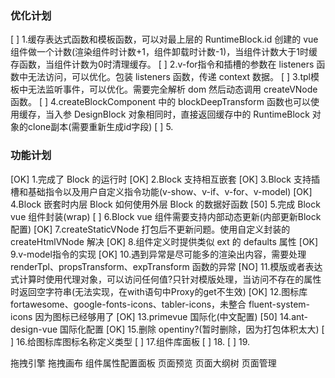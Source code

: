 ### 优化计划
[  ]  1.缓存表达式函数和模板函数，可以对最上层的 RuntimeBlock.id 创建的 vue 组件做一个计数(渲染组件时计数+1，组件卸载时计数-1)，当组件计数大于1时缓存函数，当组件计数为0时清理缓存。
[  ]  2.v-for指令和插槽的参数在 listeners 函数中无法访问，可以优化。包装 listeners 函数，传递 context 数据。
[  ]  3.tpl模板中无法监听事件，可以优化。需要完全解析 dom 然后动态调用 createVNode 函数。
[  ]  4.createBlockComponent 中的 blockDeepTransform 函数也可以使用缓存，当入参 DesignBlock 对象相同时，直接返回缓存中的 RuntimeBlock 对象的clone副本(需要重新生成id字段)
[  ]  5.

### 功能计划

[OK]  1.完成了 Block 的运行时
[OK]  2.Block 支持相互嵌套
[OK]  3.Block 支持插槽和基础指令以及用户自定义指令功能(v-show、v-if、v-for、v-model)
[OK]  4.Block 嵌套时内层 Block 如何使用外层 Block 的数据好函数
[50]  5.完成 Block vue 组件封装(wrap)
[  ]  6.Block vue 组件需要支持内部动态更新(内部更新Block配置)
[OK]  7.createStaticVNode 打包后不更新问题。使用自定义封装的 createHtmlVNode 解决
[OK]  8.组件定义时提供类似 ext 的 defaults 属性
[OK]  9.v-model指令的实现
[OK] 10.遇到异常是尽可能多的渲染出内容，需要处理 renderTpl、propsTransform、expTransform 函数的异常
[NO] 11.模版或者表达式计算时使用代理对象，可以访问任何值?只针对模版处理，当访问不存在的属性时返回空字符串(无法实现，在with语句中Proxy的get不生效)
[OK] 12.图标库 fortawesome、google-fonts-icons、tabler-icons，未整合 fluent-system-icons 因为图标已经够用了
[OK] 13.primevue 国际化(中文配置)
[50] 14.ant-design-vue 国际化配置 
[OK] 15.删除 opentiny?(暂时删除，因为打包体积太大)
[  ] 16.给图标库图标名称定义类型
[  ] 17.组件库面板
[  ] 18.
[  ] 19.


拖拽引擎
拖拽画布
组件属性配置面板
页面预览
页面大纲树
页面管理

